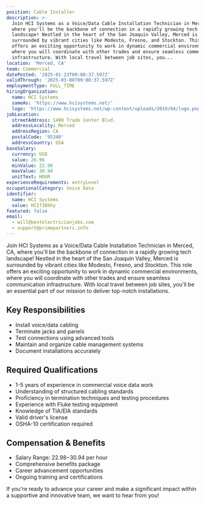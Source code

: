 ```yaml
---
position: Cable Installer
description: >-
  Join HCI Systems as a Voice/Data Cable Installation Technician in Merced, CA,
  where you'll be the backbone of connection in a rapidly growing tech
  landscape! Nestled in the heart of the San Joaquin Valley, Merced is
  surrounded by vibrant cities like Modesto, Fresno, and Stockton. This role
  offers an exciting opportunity to work in dynamic commercial environments,
  where you will coordinate with other trades and ensure seamless communication
  infrastructure. With local travel between job sites, you...
location: 'Merced, CA'
team: Commercial
datePosted: '2025-01-23T09:08:37.597Z'
validThrough: '2025-03-08T09:08:37.597Z'
employmentType: FULL_TIME
hiringOrganization:
  name: HCI Systems
  sameAs: 'https://www.hcisystems.net/'
  logo: 'https://www.hcisystems.net/wp-content/uploads/2019/04/logo.png'
jobLocation:
  streetAddress: 1490 Trade Center Blvd.
  addressLocality: Merced
  addressRegion: CA
  postalCode: '95340'
  addressCountry: USA
baseSalary:
  currency: USD
  value: 26.96
  minValue: 22.98
  maxValue: 30.94
  unitText: HOUR
experienceRequirements: entryLevel
occupationalCategory: Voice Data
identifier:
  name: HCI Systems
  value: HCIf38khy
featured: false
email:
  - will@bestelectricianjobs.com
  - support@primepartners.info
---
```




Join HCI Systems as a Voice/Data Cable Installation Technician in Merced, CA, where you'll be the backbone of connection in a rapidly growing tech landscape! Nestled in the heart of the San Joaquin Valley, Merced is surrounded by vibrant cities like Modesto, Fresno, and Stockton. This role offers an exciting opportunity to work in dynamic commercial environments, where you will coordinate with other trades and ensure seamless communication infrastructure. With local travel between job sites, you'll be an essential part of our mission to deliver top-notch installations.

## Key Responsibilities
- Install voice/data cabling
- Terminate jacks and panels
- Test connections using advanced tools
- Maintain and organize cable management systems
- Document installations accurately

## Required Qualifications
- 1-5 years of experience in commercial voice data work
- Understanding of structured cabling standards
- Proficiency in termination techniques and testing procedures
- Experience with Fluke testing equipment
- Knowledge of TIA/EIA standards
- Valid driver's license
- OSHA-10 certification required

## Compensation & Benefits
- Salary Range: $22.98-$30.94 per hour
- Comprehensive benefits package
- Career advancement opportunities
- Ongoing training and certifications

If you're ready to advance your career and make a significant impact within a supportive and innovative team, we want to hear from you!
